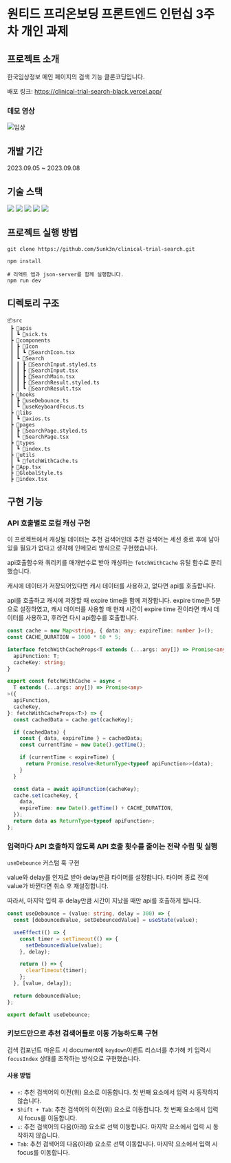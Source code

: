# 원티드 프리온보딩 프론트엔드 인턴십 3주차 개인 과제

## 프로젝트 소개

한국임상정보 메인 페이지의 검색 기능 클론코딩입니다.

배포 링크: https://clinical-trial-search-black.vercel.app/

### 데모 영상

![임상](https://github.com/5unk3n/clinical-trial-search/assets/97281800/90ee4173-7b44-4aef-9249-59c7857df2a1)

## 개발 기간

2023.09.05 ~ 2023.09.08

## 기술 스택

<img src="https://img.shields.io/badge/React-61DAFB?style=flat-square&logo=React&logoColor=white"/> <img src="https://img.shields.io/badge/TypeScript-3178C6?style=flat-square&logo=TypeScript&logoColor=white"/> <img src="https://img.shields.io/badge/styled component-DB7093?style=flat-square&logo=styled-components&logoColor=white"/> <img src="https://img.shields.io/badge/Axios-5A29E4?style=flat-square&logo=Axios&logoColor=white"/> <img src="https://img.shields.io/badge/ESLint-4B32C3?style=flat-square&logo=eslint">

## 프로젝트 실행 방법

```shell
git clone https://github.com/5unk3n/clinical-trial-search.git

npm install

# 리액트 앱과 json-server를 함께 실행합니다.
npm run dev
```

## 디렉토리 구조

```
📦src
 ┣ 📂apis
 ┃ ┗ 📜sick.ts
 ┣ 📂components
 ┃ ┣ 📂Icon
 ┃ ┃ ┗ 📜SearchIcon.tsx
 ┃ ┗ 📂Search
 ┃ ┃ ┣ 📜SearchInput.styled.ts
 ┃ ┃ ┣ 📜SearchInput.tsx
 ┃ ┃ ┣ 📜SearchMain.tsx
 ┃ ┃ ┣ 📜SearchResult.styled.ts
 ┃ ┃ ┗ 📜SearchResult.tsx
 ┣ 📂hooks
 ┃ ┣ 📜useDebounce.ts
 ┃ ┗ 📜useKeyboardFocus.ts
 ┣ 📂libs
 ┃ ┗ 📜axios.ts
 ┣ 📂pages
 ┃ ┣ 📜SearchPage.styled.ts
 ┃ ┗ 📜SearchPage.tsx
 ┣ 📂types
 ┃ ┗ 📜index.ts
 ┣ 📂utils
 ┃ ┗ 📜fetchWithCache.ts
 ┣ 📜App.tsx
 ┣ 📜GlobalStyle.ts
 ┣ 📜index.tsx
```

## 구현 기능

### API 호출별로 로컬 캐싱 구현

이 프로젝트에서 캐싱될 데이터는 추천 검색어인데 추천 검색어는 세션 종료 후에 남아있을 필요가 없다고 생각해 인메모리 방식으로 구현했습니다.

api호출함수와 쿼리키를 매개변수로 받아 캐싱하는 `fetchWithCache` 유틸 함수로 분리했습니다.

캐시에 데이터가 저장되어있다면 캐시 데이터를 사용하고, 없다면 api를 호출합니다.

api를 호출하고 캐시에 저장할 때 expire time을 함께 저장합니다. expire time은 5분으로 설정하였고, 캐시 데이터를 사용할 때 현재 시간이 expire time 전이라면 캐시 데이터를 사용하고, 후라면 다시 api함수를 호출합니다.

```ts
const cache = new Map<string, { data: any; expireTime: number }>();
const CACHE_DURATION = 1000 * 60 * 5;

interface fetchWithCacheProps<T extends (...args: any[]) => Promise<any>> {
  apiFunction: T;
  cacheKey: string;
}

export const fetchWithCache = async <
  T extends (...args: any[]) => Promise<any>
>({
  apiFunction,
  cacheKey,
}: fetchWithCacheProps<T>) => {
  const cachedData = cache.get(cacheKey);

  if (cachedData) {
    const { data, expireTime } = cachedData;
    const currentTime = new Date().getTime();

    if (currentTime < expireTime) {
      return Promise.resolve<ReturnType<typeof apiFunction>>(data);
    }
  }

  const data = await apiFunction(cacheKey);
  cache.set(cacheKey, {
    data,
    expireTime: new Date().getTime() + CACHE_DURATION,
  });
  return data as ReturnType<typeof apiFunction>;
};
```

### 입력마다 API 호출하지 않도록 API 호출 횟수를 줄이는 전략 수립 및 실행

`useDebounce` 커스텀 훅 구현

value와 delay를 인자로 받아 delay만큼 타이머를 설정합니다. 타이머 종료 전에 value가 바뀐다면 취소 후 재설정합니다.

따라서, 마지막 입력 후 delay만큼 시간이 지났을 때만 api를 호출하게 됩니다.

```ts
const useDebounce = (value: string, delay = 300) => {
  const [debouncedValue, setDebouncedValue] = useState(value);

  useEffect(() => {
    const timer = setTimeout(() => {
      setDebouncedValue(value);
    }, delay);

    return () => {
      clearTimeout(timer);
    };
  }, [value, delay]);

  return debouncedValue;
};

export default useDebounce;
```

### 키보드만으로 추천 검색어들로 이동 가능하도록 구현

검색 컴포넌트 마운트 시 document에 `keydown`이벤트 리스너를 추가해 키 입력시 `focusIndex` 상태를 조작하는 방식으로 구현했습니다.

#### 사용 방법

- `↑`: 추천 검색어의 이전(위) 요소로 이동합니다. 첫 번째 요소에서 입력 시 동작하지 않습니다.
- `Shift + Tab`: 추천 검색어의 이전(위) 요소로 이동합니다. 첫 번째 요소에서 입력 시 focus를 이동합니다.
- `↓`: 추천 검색어의 다음(아래) 요소로 선택 이동합니다. 마지막 요소에서 입력 시 동작하지 않습니다.
- `Tab`: 추천 검색어의 다음(아래) 요소로 선택 이동합니다. 마지막 요소에서 입력 시 focus를 이동합니다.
